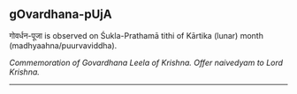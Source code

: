 ## gOvardhana-pUjA
गोवर्धन-पूजा is observed on Śukla-Prathamā tithi of Kārtika (lunar) month (madhyaahna/puurvaviddha).

_Commemoration of Govardhana Leela of Krishna. Offer naivedyam to Lord Krishna._

---

